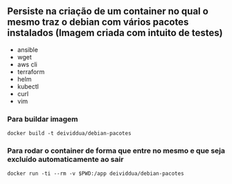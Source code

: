 ## Persiste na criação de um container no qual o mesmo traz o debian com vários pacotes instalados (Imagem criada com intuito de testes)

- ansible</br>
- wget</br>
- aws cli</br>
- terraform</br>
- helm</br>
- kubectl</br>
- curl</br>
- vim</br>

### Para buildar imagem
`docker build -t deividdua/debian-pacotes`

### Para rodar o container de forma que entre no mesmo e que seja excluído automaticamente ao sair
`docker run -ti --rm -v $PWD:/app deividdua/debian-pacotes`
